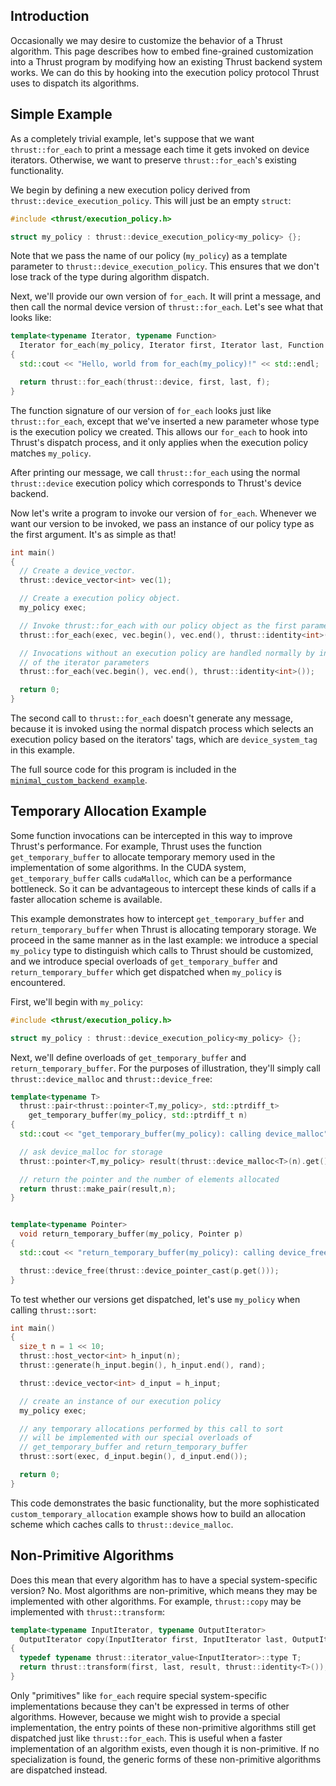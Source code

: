 Introduction
------------

Occasionally we may desire to customize the behavior of a Thrust algorithm. This page describes how to embed fine-grained customization into a Thrust program by modifying how an existing Thrust backend system works. We can do this by hooking into the execution policy protocol Thrust uses to dispatch its algorithms.

Simple Example
--------------

As a completely trivial example, let's suppose that we want ```thrust::for_each``` to print a message each time it gets invoked on device iterators. Otherwise, we want to preserve ```thrust::for_each```'s existing functionality.

We begin by defining a new execution policy derived from ```thrust::device_execution_policy```. This will just be an empty ```struct```:

```c++
#include <thrust/execution_policy.h>

struct my_policy : thrust::device_execution_policy<my_policy> {};
```

Note that we pass the name of our policy (```my_policy```) as a template parameter to ```thrust::device_execution_policy```. This ensures that we don't lose track of the type during algorithm dispatch.

Next, we'll provide our own version of ```for_each```. It will print a message, and then call the normal device version of ```thrust::for_each```. Let's see what that looks like:

```c++
template<typename Iterator, typename Function>
  Iterator for_each(my_policy, Iterator first, Iterator last, Function f)
{
  std::cout << "Hello, world from for_each(my_policy)!" << std::endl;

  return thrust::for_each(thrust::device, first, last, f);
}
```

The function signature of our version of ```for_each``` looks just like ```thrust::for_each```, except that we've inserted a new parameter whose type is the execution policy we created. This allows our ```for_each``` to hook into Thrust's dispatch process, and it only applies when the execution policy matches ```my_policy```.

After printing our message, we call ```thrust::for_each``` using the normal ```thrust::device``` execution policy which corresponds to Thrust's device backend.

Now let's write a program to invoke our version of ```for_each```. Whenever we want our version to be invoked, we pass an instance of our policy type as the first argument. It's as simple as that!

```c++
int main()
{
  // Create a device_vector.
  thrust::device_vector<int> vec(1);

  // Create a execution policy object.
  my_policy exec;

  // Invoke thrust::for_each with our policy object as the first parameter.
  thrust::for_each(exec, vec.begin(), vec.end(), thrust::identity<int>());

  // Invocations without an execution policy are handled normally by inspecting the system tags
  // of the iterator parameters
  thrust::for_each(vec.begin(), vec.end(), thrust::identity<int>());

  return 0;
}
```

The second call to ```thrust::for_each``` doesn't generate any message, because it is invoked using the
normal dispatch process which selects an execution policy based on the iterators' tags, which are ```device_system_tag``` in this example.

The full source code for this program is included in the [```minimal_custom_backend example```](https://github.com/thrust/thrust/blob/master/examples/minimal_custom_backend.cu).

Temporary Allocation Example
----------------------------
Some function invocations can be intercepted in this way to improve Thrust's performance. For example, Thrust uses the function ```get_temporary_buffer``` to allocate temporary memory used in the implementation of some algorithms. In the CUDA system, ```get_temporary_buffer``` calls ```cudaMalloc```, which can be a performance bottleneck. So it can be advantageous to intercept these kinds of calls if a faster allocation scheme is available.

This example demonstrates how to intercept ```get_temporary_buffer``` and ```return_temporary_buffer``` when Thrust is allocating temporary storage. We proceed in the same manner as in the last example: we introduce a special ```my_policy``` type to distinguish which calls to Thrust should be customized, and we introduce special overloads of ```get_temporary_buffer``` and ```return_temporary_buffer``` which get dispatched when ```my_policy``` is encountered.

First, we'll begin with ```my_policy```:

```c++
#include <thrust/execution_policy.h>

struct my_policy : thrust::device_execution_policy<my_policy> {};
```

Next, we'll define overloads of ```get_temporary_buffer``` and ```return_temporary_buffer```. For the purposes of illustration, they'll simply call ```thrust::device_malloc``` and ```thrust::device_free```:

```c++
template<typename T>
  thrust::pair<thrust::pointer<T,my_policy>, std::ptrdiff_t>
    get_temporary_buffer(my_policy, std::ptrdiff_t n)
{
  std::cout << "get_temporary_buffer(my_policy): calling device_malloc" << std::endl;

  // ask device_malloc for storage
  thrust::pointer<T,my_policy> result(thrust::device_malloc<T>(n).get());

  // return the pointer and the number of elements allocated
  return thrust::make_pair(result,n);
}


template<typename Pointer>
  void return_temporary_buffer(my_policy, Pointer p)
{
  std::cout << "return_temporary_buffer(my_policy): calling device_free" << std::endl;

  thrust::device_free(thrust::device_pointer_cast(p.get()));
}
```

To test whether our versions get dispatched, let's use ```my_policy``` when calling ```thrust::sort```:

```c++
int main()
{
  size_t n = 1 << 10;
  thrust::host_vector<int> h_input(n);
  thrust::generate(h_input.begin(), h_input.end(), rand);

  thrust::device_vector<int> d_input = h_input;

  // create an instance of our execution policy
  my_policy exec;

  // any temporary allocations performed by this call to sort
  // will be implemented with our special overloads of
  // get_temporary_buffer and return_temporary_buffer
  thrust::sort(exec, d_input.begin(), d_input.end());

  return 0;
}
```

This code demonstrates the basic functionality, but the more sophisticated ```custom_temporary_allocation``` example shows how to build an allocation scheme which caches calls to ```thrust::device_malloc```.

Non-Primitive Algorithms
------------------------

Does this mean that every algorithm has to have a special system-specific version? No. Most algorithms are non-primitive, which means they may be implemented with other algorithms. For example, ```thrust::copy``` may be implemented with ```thrust::transform```:

```c++
template<typename InputIterator, typename OutputIterator>
  OutputIterator copy(InputIterator first, InputIterator last, OutputIterator result)
{
  typedef typename thrust::iterator_value<InputIterator>::type T;
  return thrust::transform(first, last, result, thrust::identity<T>());
}
```

Only "primitives" like ```for_each``` require special system-specific implementations because they can't be expressed in terms of other algorithms. However, because we might wish to provide a special implementation, the entry points of these non-primitive algorithms still get dispatched just like ```thrust::for_each```. This is useful when a faster implementation of an algorithm exists, even though it is non-primitive. If no specialization is found, the generic forms of these non-primitive algorithms are dispatched instead.

